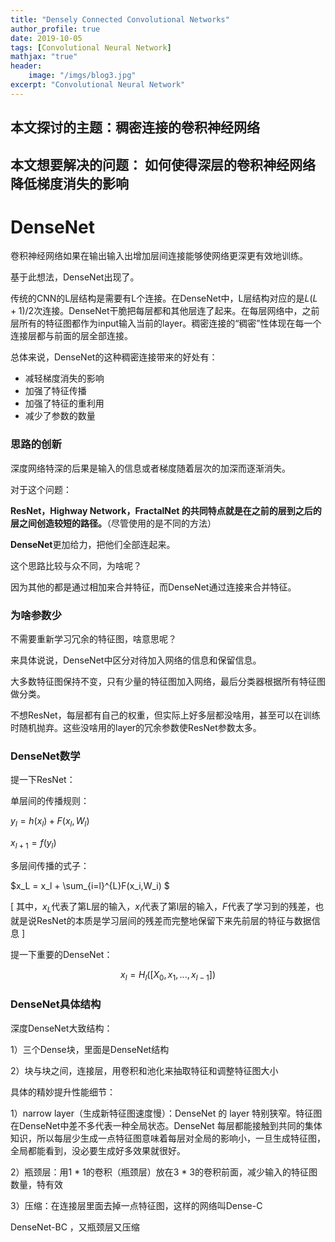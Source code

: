```yaml
---
title: "Densely Connected Convolutional Networks"
author_profile: true
date: 2019-10-05
tags: [Convolutional Neural Network]
mathjax: "true"
header:
    image: "/imgs/blog3.jpg"
excerpt: "Convolutional Neural Network"
---
```


## 本文探讨的主题：稠密连接的卷积神经网络

## 本文想要解决的问题： 如何使得深层的卷积神经网络降低梯度消失的影响

# DenseNet

卷积神经网络如果在输出输入出增加层间连接能够使网络更深更有效地训练。

基于此想法，DenseNet出现了。

传统的CNN的L层结构是需要有L个连接。在DenseNet中，L层结构对应的是$L(L+1)/2$次连接。DenseNet干脆把每层都和其他层连了起来。在每层网络中，之前层所有的特征图都作为input输入当前的layer。稠密连接的“稠密”性体现在每一个连接层都与前面的层全部连接。

总体来说，DenseNet的这种稠密连接带来的好处有：

* 减轻梯度消失的影响
* 加强了特征传播
* 加强了特征的重利用
* 减少了参数的数量



### 思路的创新

深度网络特深的后果是输入的信息或者梯度随着层次的加深而逐渐消失。

对于这个问题：

**ResNet，Highway Network，FractalNet 的共同特点就是在之前的层到之后的层之间创造较短的路径。**（尽管使用的是不同的方法）

**DenseNet**更加给力，把他们全部连起来。

这个思路比较与众不同，为啥呢？

因为其他的都是通过相加来合并特征，而DenseNet通过连接来合并特征。



### 为啥参数少

不需要重新学习冗余的特征图，啥意思呢？

来具体说说，DenseNet中区分对待加入网络的信息和保留信息。

大多数特征图保持不变，只有少量的特征图加入网络，最后分类器根据所有特征图做分类。

不想ResNet，每层都有自己的权重，但实际上好多层都没啥用，甚至可以在训练时随机抛弃。这些没啥用的layer的冗余参数使ResNet参数太多。



### DenseNet数学

提一下ResNet：

单层间的传播规则：

$y_l = h(x_l) + F(x_l,W_l)$

 $x_{l+1} = f(y_l)$

多层间传播的式子：

$x_L = x_l + \sum_{i=l}^{L}F(x_i,W_i) $ 

[ 其中，$x_L$代表了第L层的输入，$x_l$代表了第l层的输入，$F$代表了学习到的残差，也就是说ResNet的本质是学习层间的残差而完整地保留下来先前层的特征与数据信息 ]

提一下重要的DenseNet：

$$x_l = H_l([X_0,x_1,...,x_{l-1}])$$



### DenseNet具体结构

深度DenseNet大致结构：

1）三个Dense块，里面是DenseNet结构

2）块与块之间，连接层，用卷积和池化来抽取特征和调整特征图大小

具体的精妙提升性能细节：

1）narrow layer（生成新特征图速度慢）：DenseNet 的 layer 特别狭窄。特征图在DenseNet中差不多代表一种全局状态。DenseNet 每层都能接触到共同的集体知识，所以每层少生成一点特征图意味着每层对全局的影响小，一旦生成特征图，全局都能看到，没必要生成好多效果就很好。

2）瓶颈层：用1 * 1的卷积（瓶颈层）放在3 * 3的卷积前面，减少输入的特征图数量，特有效

3）压缩：在连接层里面去掉一点特征图，这样的网络叫Dense-C

DenseNet-BC ，又瓶颈层又压缩









​			

​			






